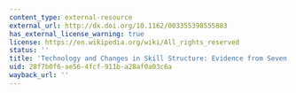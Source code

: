 ```yaml
---
content_type: external-resource
external_url: http://dx.doi.org/10.1162/003355398555883
has_external_license_warning: true
license: https://en.wikipedia.org/wiki/All_rights_reserved
status: ''
title: 'Technology and Changes in Skill Structure: Evidence from Seven OECD Countries'
uid: 28f7b0f6-ae56-4fcf-911b-a28af0a03c6a
wayback_url: ''
---
```

